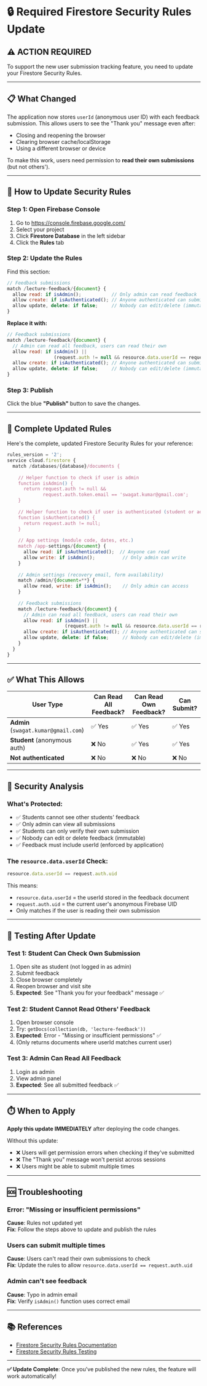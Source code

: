 # 🔒 Required Firestore Security Rules Update

## ⚠️ ACTION REQUIRED

To support the new user submission tracking feature, you need to update your Firestore Security Rules.

---

## 📋 What Changed

The application now stores `userId` (anonymous user ID) with each feedback submission. This allows users to see the "Thank you" message even after:
- Closing and reopening the browser
- Clearing browser cache/localStorage
- Using a different browser or device

To make this work, users need permission to **read their own submissions** (but not others').

---

## 🔧 How to Update Security Rules

### Step 1: Open Firebase Console
1. Go to https://console.firebase.google.com/
2. Select your project
3. Click **Firestore Database** in the left sidebar
4. Click the **Rules** tab

### Step 2: Update the Rules

Find this section:
```javascript
// Feedback submissions
match /lecture-feedback/{document} {
  allow read: if isAdmin();           // Only admin can read feedback
  allow create: if isAuthenticated(); // Anyone authenticated can submit
  allow update, delete: if false;     // Nobody can edit/delete (immutable)
}
```

**Replace it with:**
```javascript
// Feedback submissions
match /lecture-feedback/{document} {
  // Admin can read all feedback, users can read their own
  allow read: if isAdmin() || 
                 (request.auth != null && resource.data.userId == request.auth.uid);
  allow create: if isAuthenticated(); // Anyone authenticated can submit
  allow update, delete: if false;     // Nobody can edit/delete (immutable)
}
```

### Step 3: Publish
Click the blue **"Publish"** button to save the changes.

---

## 📝 Complete Updated Rules

Here's the complete, updated Firestore Security Rules for your reference:

```javascript
rules_version = '2';
service cloud.firestore {
  match /databases/{database}/documents {
    
    // Helper function to check if user is admin
    function isAdmin() {
      return request.auth != null && 
             request.auth.token.email == 'swagat.kumar@gmail.com';
    }
    
    // Helper function to check if user is authenticated (student or admin)
    function isAuthenticated() {
      return request.auth != null;
    }
    
    // App settings (module code, dates, etc.)
    match /app-settings/{document} {
      allow read: if isAuthenticated();  // Anyone can read
      allow write: if isAdmin();          // Only admin can write
    }
    
    // Admin settings (recovery email, form availability)
    match /admin/{document=**} {
      allow read, write: if isAdmin();    // Only admin can access
    }
    
    // Feedback submissions
    match /lecture-feedback/{document} {
      // Admin can read all feedback, users can read their own
      allow read: if isAdmin() || 
                     (request.auth != null && resource.data.userId == request.auth.uid);
      allow create: if isAuthenticated(); // Anyone authenticated can submit
      allow update, delete: if false;     // Nobody can edit/delete (immutable)
    }
  }
}
```

---

## ✅ What This Allows

| User Type | Can Read All Feedback? | Can Read Own Feedback? | Can Submit? |
|-----------|------------------------|------------------------|-------------|
| **Admin** (`swagat.kumar@gmail.com`) | ✅ Yes | ✅ Yes | ✅ Yes |
| **Student** (anonymous auth) | ❌ No | ✅ Yes | ✅ Yes |
| **Not authenticated** | ❌ No | ❌ No | ❌ No |

---

## 🔐 Security Analysis

### What's Protected:
- ✅ Students cannot see other students' feedback
- ✅ Only admin can view all submissions
- ✅ Students can only verify their own submission
- ✅ Nobody can edit or delete feedback (immutable)
- ✅ Feedback must include userId (enforced by application)

### The `resource.data.userId` Check:
```javascript
resource.data.userId == request.auth.uid
```

This means:
- `resource.data.userId` = the userId stored in the feedback document
- `request.auth.uid` = the current user's anonymous Firebase UID
- Only matches if the user is reading their own submission

---

## 🧪 Testing After Update

### Test 1: Student Can Check Own Submission
1. Open site as student (not logged in as admin)
2. Submit feedback
3. Close browser completely
4. Reopen browser and visit site
5. **Expected**: See "Thank you for your feedback" message ✅

### Test 2: Student Cannot Read Others' Feedback
1. Open browser console
2. Try: `getDocs(collection(db, 'lecture-feedback'))`
3. **Expected**: Error - "Missing or insufficient permissions" ✅
4. (Only returns documents where userId matches current user)

### Test 3: Admin Can Read All Feedback
1. Login as admin
2. View admin panel
3. **Expected**: See all submitted feedback ✅

---

## ⏱️ When to Apply

**Apply this update IMMEDIATELY** after deploying the code changes.

Without this update:
- ❌ Users will get permission errors when checking if they've submitted
- ❌ The "Thank you" message won't persist across sessions
- ❌ Users might be able to submit multiple times

---

## 🆘 Troubleshooting

### Error: "Missing or insufficient permissions"
**Cause**: Rules not updated yet  
**Fix**: Follow the steps above to update and publish the rules

### Users can submit multiple times
**Cause**: Users can't read their own submissions to check  
**Fix**: Update the rules to allow `resource.data.userId == request.auth.uid`

### Admin can't see feedback
**Cause**: Typo in admin email  
**Fix**: Verify `isAdmin()` function uses correct email

---

## 📚 References

- [Firestore Security Rules Documentation](https://firebase.google.com/docs/firestore/security/rules-structure)
- [Firestore Security Rules Testing](https://firebase.google.com/docs/firestore/security/test-rules-emulator)

---

**✅ Update Complete**: Once you've published the new rules, the feature will work automatically!
